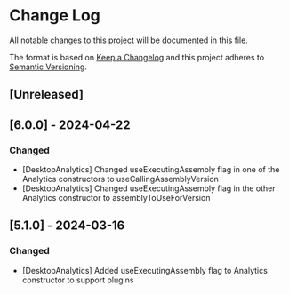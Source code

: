 # Change Log

All notable changes to this project will be documented in this file.

The format is based on [Keep a Changelog](http://keepachangelog.com/)
and this project adheres to [Semantic Versioning](http://semver.org/).

<!-- Available types of changes:
### Added
### Changed
### Fixed
### Deprecated
### Removed
### Security
-->

## [Unreleased]

## [6.0.0] - 2024-04-22

### Changed

- [DesktopAnalytics] Changed useExecutingAssembly flag in one of the Analytics constructors to useCallingAssemblyVersion
- [DesktopAnalytics] Changed useExecutingAssembly flag in the other Analytics constructor to assemblyToUseForVersion

## [5.1.0] - 2024-03-16

### Changed

- [DesktopAnalytics] Added useExecutingAssembly flag to Analytics constructor to support plugins
